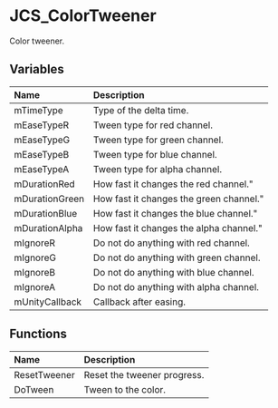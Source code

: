 # JCS_ColorTweener

Color tweener.

## Variables

| Name           | Description                             |
|:---------------|:----------------------------------------|
| mTimeType      | Type of the delta time.                 |
| mEaseTypeR     | Tween type for red channel.             |
| mEaseTypeG     | Tween type for green channel.           |
| mEaseTypeB     | Tween type for blue channel.            |
| mEaseTypeA     | Tween type for alpha channel.           |
| mDurationRed   | How fast it changes the red channel."   |
| mDurationGreen | How fast it changes the green channel." |
| mDurationBlue  | How fast it changes the blue channel."  |
| mDurationAlpha | How fast it changes the alpha channel." |
| mIgnoreR       | Do not do anything with red channel.    |
| mIgnoreG       | Do not do anything with green channel.  |
| mIgnoreB       | Do not do anything with blue channel.   |
| mIgnoreA       | Do not do anything with alpha channel.  |
| mUnityCallback | Callback after easing.                  |

## Functions

| Name         | Description                 |
|:-------------|:----------------------------|
| ResetTweener | Reset the tweener progress. |
| DoTween      | Tween to the color.         |
